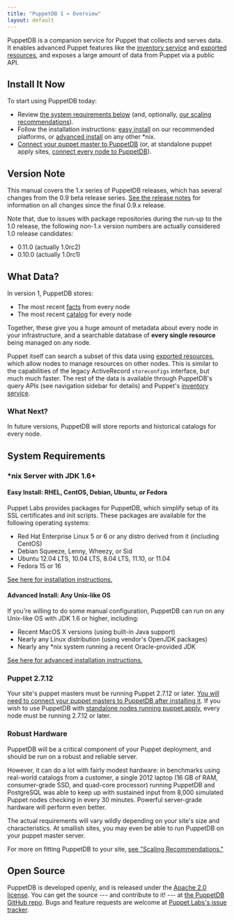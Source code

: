 ```yaml
---
title: "PuppetDB 1 » Overview"
layout: default
---
```


[exported]: /puppet/2.7/reference/lang_exported.html
[inventory]: /guides/inventory_service.html
[apply]: ./connect_puppet_apply.html
[connect]: ./connect_puppet_master.html
[install_advanced]: ./install_from_source.html
[install]: ./install.html
[scaling]: ./scaling_recommendations.html
[facts]: /puppet/2.7/reference/lang_variables.html#facts
[catalog]: /puppet/2.7/reference/lang_summary.html#compilation-and-catalogs
[releasenotes]: ./release_notes.html
[github]: https://github.com/puppetlabs/puppetdb
[redmine]: http://projects.puppetlabs.com/projects/puppetdb/issues

PuppetDB is a companion service for Puppet that collects and serves data. It enables advanced Puppet features like the [inventory service][inventory] and [exported resources][exported], and exposes a large amount of data from Puppet via a public API.

Install It Now
-----

To start using PuppetDB today:

* Review [the system requirements below](#system-requirements) (and, optionally, [our scaling recommendations][scaling]).
* Follow the installation instructions: [easy install][install] on our recommended platforms, or [advanced install][install_advanced] on any other \*nix.
* [Connect your puppet master to PuppetDB][connect] (or, at standalone puppet apply sites, [connect every node to PuppetDB][apply]). 

Version Note
-----

This manual covers the 1.x series of PuppetDB releases, which has several changes from the 0.9 beta release series. [See the release notes][releasenotes] for information on all changes since the final 0.9.x release.

Note that, due to issues with package repositories during the run-up to the 1.0 release, the following non-1.x version numbers are actually considered 1.0 release candidates:

* 0.11.0 (actually 1.0rc2)
* 0.10.0 (actually 1.0rc1)

What Data?
-----

In version 1, PuppetDB stores:

* The most recent [facts][] from every node
* The most recent [catalog][] for every node

Together, these give you a huge amount of metadata about every node in your infrastructure, and a searchable database of **every single resource** being managed on any node.

Puppet itself can search a subset of this data using [exported resources][exported], which allow nodes to manage resources on other nodes. This is similar to the capabilities of the legacy ActiveRecord `storeconfigs` interface, but much much faster. The rest of the data is available through PuppetDB's query APIs (see navigation sidebar for details) and Puppet's [inventory service][inventory]. 

### What Next?

In future versions, PuppetDB will store reports and historical catalogs for every node. 


System Requirements
-----

### \*nix Server with JDK 1.6+

#### Easy Install: RHEL, CentOS, Debian, Ubuntu, or Fedora

Puppet Labs provides packages for PuppetDB, which simplify setup of its SSL certificates and init scripts. These packages are available for the following operating systems:

* Red Hat Enterprise Linux 5 or 6 or any distro derived from it (including CentOS)
* Debian Squeeze, Lenny, Wheezy, or Sid
* Ubuntu 12.04 LTS, 10.04 LTS, 8.04 LTS, 11.10, or 11.04
* Fedora 15 or 16

[See here for installation instructions.][install]

#### Advanced Install: Any Unix-like OS

If you're willing to do some manual configuration, PuppetDB can run on any Unix-like OS with JDK 1.6 or higher, including:

* Recent MacOS X versions (using built-in Java support)
* Nearly any Linux distribution (using vendor's OpenJDK packages)
* Nearly any \*nix system running a recent Oracle-provided JDK

[See here for advanced installation instructions.][install_advanced]

### Puppet 2.7.12

Your site's puppet masters must be running Puppet 2.7.12 or later. [You will need to connect your puppet masters to PuppetDB after installing it][connect]. If you wish to use PuppetDB with [standalone nodes running puppet apply][apply], every node must be running 2.7.12 or later.

### Robust Hardware

PuppetDB will be a critical component of your Puppet deployment, and should be run on a robust and reliable server. 

However, it can do a lot with fairly modest hardware: in benchmarks using real-world catalogs from a customer, a single 2012 laptop (16 GB of RAM, consumer-grade SSD, and quad-core processor) running PuppetDB and PostgreSQL was able to keep up with sustained input from 8,000 simulated Puppet nodes checking in every 30 minutes. Powerful server-grade hardware will perform even better.

The actual requirements will vary wildly depending on your site's size and characteristics. At smallish sites, you may even be able to run PuppetDB on your puppet master server.

For more on fitting PuppetDB to your site, [see "Scaling Recommendations."][scaling]

Open Source
-----

PuppetDB is developed openly, and is released under the [Apache 2.0 license](http://www.apache.org/licenses/LICENSE-2.0.html). You can get the source --- and contribute to it! --- at [the PuppetDB GitHub repo][github]. Bugs and feature requests are welcome at [Puppet Labs's issue tracker][redmine].
